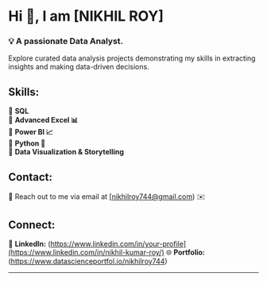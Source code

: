 # Hi 👋, I am [NIKHIL ROY]  

### 💡 A passionate Data Analyst.  

Explore curated data analysis projects demonstrating my skills in extracting insights and making data-driven decisions.  

## Skills:  
🔹 **SQL**  
🔹 **Advanced Excel 📊**  
🔹 **Power BI 📈**  
🔹 **Python 🐍**  
🔹 **Data Visualization & Storytelling**  

## Contact:  
📧 Reach out to me via email at [nikhilroy744@gmail.com) ✉️  

## Connect:  
🔗 **LinkedIn:** (https://www.linkedin.com/in/your-profile](https://www.linkedin.com/in/nikhil-kumar-roy/)
🌐 **Portfolio:** (https://www.datascienceportfol.io/nikhilroy744)  

---
